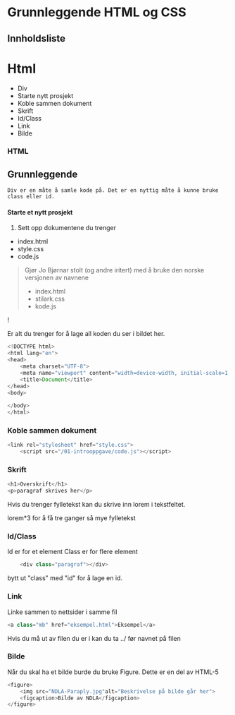 # Grunnleggende HTML og CSS

## Innholdsliste

# Html
* Div
* Starte nytt prosjekt
* Koble sammen dokument
* Skrift
* Id/Class
* Link
* Bilde

### HTML 

## Grunnleggende

    Div er en måte å samle kode på. Det er en nyttig måte å kunne bruke class eller id. 

#### Starte et nytt prosjekt 

1) Sett opp dokumentene du trenger
- index.html
- style.css
- code.js

> Gjør Jo Bjørnar stolt (og andre iritert) med å bruke den norske versjonen av navnene
>- index.html
>- stilark.css
>- kode.js



!

Er alt du trenger for å lage all koden du ser i bildet her.
```javascript
<!DOCTYPE html>
<html lang="en">
<head>
    <meta charset="UTF-8">
    <meta name="viewport" content="width=device-width, initial-scale=1.0">
    <title>Document</title>
</head>
<body>
    
</body>
</html>
```

### Koble sammen dokument

```javascript
<link rel="stylesheet" href="style.css">
    <script src="/01-introoppgave/code.js"></script>
```

### Skrift

```javascript
<h1>Overskrift</h1>
<p>paragraf skrives her</p>
```
Hvis du trenger fylletekst kan du skrive inn lorem i tekstfeltet.

lorem*3 for å få tre ganger så mye fylletekst


### Id/Class

Id er for et element
Class er for flere element

```javascript
    <div class="paragraf"></div>
```

bytt ut "class" med "id" for å lage en id.

### Link


Linke sammen to nettsider i samme fil
```javascript
<a class="mb" href="eksempel.html">Eksempel</a>
```
Hvis du må ut av filen du er i kan du ta ../ før navnet på filen

### Bilde

Når du skal ha et bilde burde du bruke Figure. Dette er en del av HTML-5
```javascript
<figure>
    <img src="NDLA-Paraply.jpg"alt="Beskrivelse på bilde går her">
    <figcaption>Bilde av NDLA</figcaption>
</figure>
```




